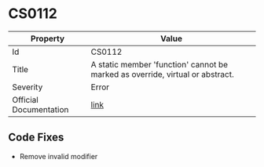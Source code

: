 # CS0112

| Property               | Value                                                                          |
| ---------------------- | ------------------------------------------------------------------------------ |
| Id                     | CS0112                                                                         |
| Title                  | A static member 'function' cannot be marked as override, virtual or abstract\. |
| Severity               | Error                                                                          |
| Official Documentation | [link](http://docs.microsoft.com/en-us/dotnet/csharp/misc/cs0112)              |

## Code Fixes

* Remove invalid modifier
